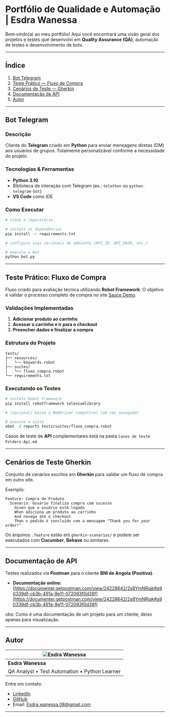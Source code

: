 # Portfólio de Qualidade e Automação | Esdra Wanessa

Bem‑vindo(a) ao meu portfólio! Aqui você encontrará uma visão geral dos projetos e testes que desenvolvi em **Quality Assurance (QA)**, automação de testes e desenvolvimento de bots.

---

## Índice

1. [Bot Telegram](#bot-telegram)
2. [Teste Prático — Fluxo de Compra](#teste-prático—fluxo-de-compra)
3. [Cenários de Teste — Gherkin](#cenários-de-teste—gherkin)
4. [Documentação de API](#documentação-de-api)
5. [Autor](#autor)

---

## Bot Telegram

### Descrição

Cliente do **Telegram** criado em **Python** para enviar mensagens diretas (DM) aos usuários de grupos. Totalmente personalizável conforme a necessidade do projeto.

### Tecnologias & Ferramentas

* **Python 3.10**
* Biblioteca de interação com Telegram (ex.: `telethon` ou `python-telegram-bot`)
* **VS Code** como IDE

### Como Executar

```bash
# clone o repositório

# instale as dependências
pip install -r requirements.txt

# configure suas variáveis de ambiente (API_ID, API_HASH, etc.)

# execute o bot
python bot.py
```

---

## Teste Prático: Fluxo de Compra

Fluxo criado para avaliação técnica utilizando **Robot Framework**. O objetivo é validar o processo completo de compra no site [Sauce Demo](https://www.saucedemo.com/).

### Validações Implementadas

1. **Adicionar produto ao carrinho**
2. **Acessar o carrinho e ir para o checkout**
3. **Preencher dados e finalizar a compra**

### Estrutura do Projeto

```
tests/
├── resources/
│   └── keywords.robot
├── suites/
│   └── fluxo_compra.robot
└── requirements.txt
```

### Executando os Testes

```bash
# instale Robot Framework
pip install robotframework seleniumlibrary

# (opcional) baixe o WebDriver compatível com seu navegador

# execute a suíte
obot -d reports tests/suites/fluxo_compra.robot
```

Casos de teste de **API** complementares está na pasta `Casos de teste Folders-Api.md`.

---

## Cenários de Teste Gherkin

Conjunto de cenários escritos em **Gherkin** para validar um fluxo de compra em outro site.

Exemplo:

```gherkin
Feature: Compra de Produto
  Scenario: Usuário finaliza compra com sucesso
    Given que o usuário está logado
    When adiciona um produto ao carrinho
    And navega até o checkout
    Then o pedido é concluído com a mensagem "Thank you for your order!"
```

Os arquivos `.feature` estão em `gherkin-scenarios/` e podem ser executados com **Cucumber**, **Behave** ou similares.

---

## Documentação de API

Testes realizados via **Postman** para o cliente **BNI de Angola (Positiva)**.

* **Documentação online:** [https://documenter.getpostman.com/view/24228642/2s8YmNRiak#a90339df-cb3b-491a-9e11-072093f0d39f](https://documenter.getpostman.com/view/24228642/2s8YmNRiak#a90339df-cb3b-491a-9e11-072093f0d39f)

obs: Como é uma documentação de um projeto para um cliente, deixo apenas para visualização. 

---

## Autor

| ![Esdra Wanessa](https://avatars.githubusercontent.com/Esdrawane) |
| -------------------------------------------------------- |
| **Esdra Wanessa**                                        |
| QA Analyst • Test Automation • Python Learner            |

Entre em contato:

* [LinkedIn](https://www.linkedin.com/in/esdrawanessa)
* [GitHub](https://github.com/Esdrawane)
* Email: Esdra.wanessa.08@gmail.com

---

